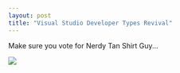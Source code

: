 ```yaml
---
layout: post
title: "Visual Studio Developer Types Revival"
---
```


<p>Make sure you vote for Nerdy Tan Shirt Guy...</p>
<p><a href="http://www.kindohm.com/vsdevelopers"><img border="0" src="http://www.kindohm.com/vsdevelopers/images/vsdevbanner.jpg" /></a></p>
 
